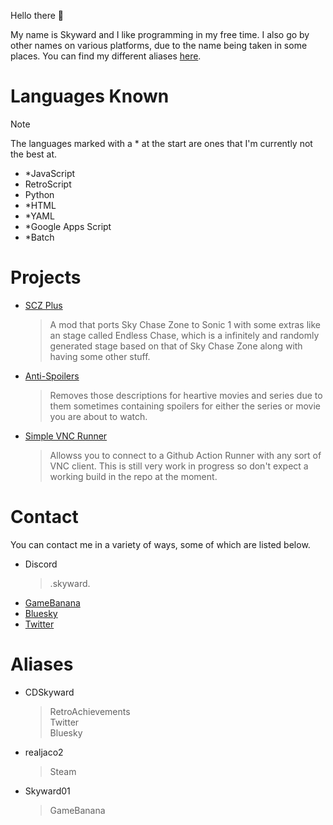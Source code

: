 Hello there 👋

My name is Skyward and I like programming in my free time. I also go by other names on various platforms, due to the name being taken in some places. You can find my different aliases [here](#aliases).

# Languages Known
> [!NOTE]
The languages marked with a * at the start are ones that I'm currently not the best at.

* *JavaScript
* RetroScript
* Python
* *HTML
* *YAML
* *Google Apps Script
* *Batch 

# Projects
* [SCZ Plus](https://gamebanana.com/mods/462564)
  > A mod that ports Sky Chase Zone to Sonic 1 with some extras like an stage called Endless Chase, which is a infinitely and randomly generated stage based on that of Sky Chase Zone along with having some other stuff.
* [Anti-Spoilers](https://github.com/SCZSkyward/Anti-Spoilers)
  > Removes those descriptions for heartive movies and series due to them sometimes containing spoilers for either the series or movie you are about to watch.
* [Simple VNC Runner](https://github.com/SCZSkyward/Anti-Spoilers)
  > Allowss you to connect to a Github Action Runner with any sort of VNC client. This is still very work in progress so don't expect a working build in the repo at the moment.

# Contact
You can contact me in a variety of ways, some of which are listed below.

* Discord
  > .skyward.
* [GameBanana](https://gamebanana.com/members/2001919)
* [Bluesky](https://bsky.app/profile/cdskyward.bsky.social)
* [Twitter](https://x.com/CDSkyward)

# Aliases
* CDSkyward
  > RetroAchievements\
  > Twitter\
  > Bluesky
* realjaco2
  > Steam
* Skyward01
  > GameBanana
